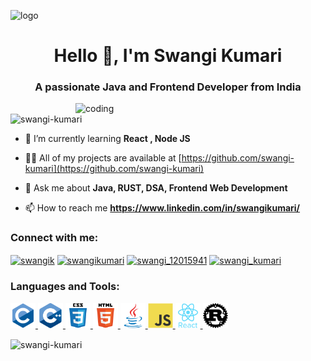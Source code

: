 ![logo](https://github.com/swangi-kumari/swangi-kumari/blob/main/Beige%20Cute%20Watercolor%20Easter%20%20Banner.png)


<h1 align="center">Hello 👋, I'm Swangi Kumari</h1>
<h3 align="center">A passionate Java and Frontend Developer from India</h3>

<img align="right" alt = "coding" width = "400" src = "https://media.tenor.com/S59bPkT0pqcAAAAC/programming.gif"> 

<p align="left"> <img src="https://komarev.com/ghpvc/?username=swangi-kumari&label=Profile%20views&color=0e75b6&style=flat" alt="swangi-kumari" /> </p>

- 🌱 I’m currently learning **React , Node JS**

- 👨‍💻 All of my projects are available at [https://github.com/swangi-kumari](https://github.com/swangi-kumari)

- 💬 Ask me about **Java, RUST, DSA, Frontend Web Development**

- 📫 How to reach me **https://www.linkedin.com/in/swangikumari/**

<h3 align="left">Connect with me:</h3>
<p align="left">
<a href="https://twitter.com/swangik" target="blank"><img align="center" src="https://raw.githubusercontent.com/rahuldkjain/github-profile-readme-generator/master/src/images/icons/Social/twitter.svg" alt="swangik" height="30" width="40" /></a>
<a href="https://linkedin.com/in/swangikumari" target="blank"><img align="center" src="https://raw.githubusercontent.com/rahuldkjain/github-profile-readme-generator/master/src/images/icons/Social/linked-in-alt.svg" alt="swangikumari" height="30" width="40" /></a>
<a href="https://www.hackerrank.com/swangi_12015941" target="blank"><img align="center" src="https://raw.githubusercontent.com/rahuldkjain/github-profile-readme-generator/master/src/images/icons/Social/hackerrank.svg" alt="swangi_12015941" height="30" width="40" /></a>
<a href="https://www.leetcode.com/swangi_kumari" target="blank"><img align="center" src="https://raw.githubusercontent.com/rahuldkjain/github-profile-readme-generator/master/src/images/icons/Social/leet-code.svg" alt="swangi_kumari" height="30" width="40" /></a>
</p>

<h3 align="left">Languages and Tools:</h3>
<p align="left"> <a href="https://www.cprogramming.com/" target="_blank" rel="noreferrer"> <img src="https://raw.githubusercontent.com/devicons/devicon/master/icons/c/c-original.svg" alt="c" width="40" height="40"/> </a> <a href="https://www.w3schools.com/cpp/" target="_blank" rel="noreferrer"> <img src="https://raw.githubusercontent.com/devicons/devicon/master/icons/cplusplus/cplusplus-original.svg" alt="cplusplus" width="40" height="40"/> </a> <a href="https://www.w3schools.com/css/" target="_blank" rel="noreferrer"> <img src="https://raw.githubusercontent.com/devicons/devicon/master/icons/css3/css3-original-wordmark.svg" alt="css3" width="40" height="40"/> </a> <a href="https://www.w3.org/html/" target="_blank" rel="noreferrer"> <img src="https://raw.githubusercontent.com/devicons/devicon/master/icons/html5/html5-original-wordmark.svg" alt="html5" width="40" height="40"/> </a> <a href="https://www.java.com" target="_blank" rel="noreferrer"> <img src="https://raw.githubusercontent.com/devicons/devicon/master/icons/java/java-original.svg" alt="java" width="40" height="40"/> </a> <a href="https://developer.mozilla.org/en-US/docs/Web/JavaScript" target="_blank" rel="noreferrer"> <img src="https://raw.githubusercontent.com/devicons/devicon/master/icons/javascript/javascript-original.svg" alt="javascript" width="40" height="40"/> </a> <a href="https://reactjs.org/" target="_blank" rel="noreferrer"> <img src="https://raw.githubusercontent.com/devicons/devicon/master/icons/react/react-original-wordmark.svg" alt="react" width="40" height="40"/> </a> <a href="https://www.rust-lang.org" target="_blank" rel="noreferrer"> <img src="https://raw.githubusercontent.com/devicons/devicon/master/icons/rust/rust-plain.svg" alt="rust" width="40" height="40"/> </a> </p>


<!-- 
<p><img align="left" src="https://github-readme-stats.vercel.app/api/top-langs?username=swangi-kumari&show_icons=true&locale=en&layout=compact" alt="swangi-kumari" /></p> -->

<!-- <p>&nbsp;<img align="center" src="https://github-readme-stats.vercel.app/api?username=swangi-kumari&show_icons=true&locale=en" alt="swangi-kumari" /></p> -->

<p><img align="center" src="https://github-readme-streak-stats.herokuapp.com/?user=swangi-kumari&" alt="swangi-kumari" /></p>

<!-- ![snake gif](https://github.com/swangi-kumari/swangi-kumari/blob/output/github-contribution-grid-snake.svg)
![snake gif](https://github.com/swangi-kumari/swangi-kumari/tree/main/.github/workflows) -->
